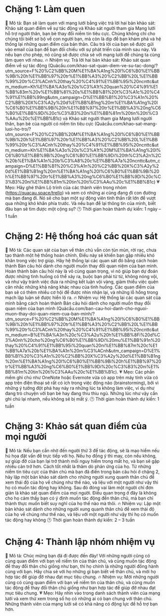 # Chặng 1: Làm quen
📜 Mô tả: Bạn sẽ làm quen với mạng lưới bằng việc trả lời hai bản khảo sát: Khảo sát quan điểm về sự tác động và Khảo sát người tham gia Mạng lưới hỗ trợ người thân, bạn bè thay đổi niềm tin tiêu cực. Chúng không chỉ cho chúng tôi biết sơ bộ về con người bạn, mà còn là dịp để bạn khám phá và hệ thống lại những quan điểm của bản thân. Câu trả lời của bạn sẽ được gửi vào email của bạn để bạn đối chiếu với sự phát triển của mình sau này. Và nếu bạn cho phép, nó cũng sẽ được chia sẻ với mạng lưới để chúng ta cùng làm quen với nhau.
🔥 Nhiệm vụ: Trả lời hai bản khảo sát: Khảo sát quan điểm về sự tác động (Quảcầu.com/khao-sat-quan-diem-ve-su-tac-dong/?utm_source=F%20%C2%BB%20M%E1%BA%A1ng%20l%C6%B0%E1%BB%9Bi%20h%E1%BB%97%20tr%E1%BB%A3%20%C2%BB%20L%E1%BB%99%20tr%C3%ACnh%20thay%20%C4%91%E1%BB%95i%20ncnttc&utm_medium=Kh%E1%BA%A3o%20s%C3%A1t%20quan%20%C4%91i%E1%BB%83m%20v%E1%BB%81%20s%E1%BB%B1%20t%C3%A1c%20%C4%91%E1%BB%99ng&utm_campaign=D%E1%BB%B1%20%C3%A1n%20%C2%BB%20X%C3%A2y%20d%E1%BB%B1ng%20m%E1%BA%A1ng%20l%C6%B0%E1%BB%9Bi%20h%E1%BB%97%20tr%E1%BB%A3%20ng%C6%B0%E1%BB%9Di%20c%C3%B3%20ni%E1%BB%81m%20tin%20ti%C3%AAu%20c%E1%BB%B1c) và Khảo sát người tham gia Mạng lưới người thân, bạn bè của người có niềm tin tiêu cực (Quảcầu.com/khao-sat-mang-luoi-ho-tro/?utm_source=F%20%C2%BB%20M%E1%BA%A1ng%20l%C6%B0%E1%BB%9Bi%20h%E1%BB%97%20tr%E1%BB%A3%20%C2%BB%20L%E1%BB%99%20tr%C3%ACnh%20thay%20%C4%91%E1%BB%95i%20ncnttc&utm_medium=Kh%E1%BA%A3o%20s%C3%A1t%20M%E1%BA%A1ng%20l%C6%B0%E1%BB%9Bi%20ng%C6%B0%E1%BB%9Di%20th%C3%A2n%2C%20b%E1%BA%A1n%20b%C3%A8%20c%E1%BB%A7a%20ncnttc&utm_campaign=D%E1%BB%B1%20%C3%A1n%20%C2%BB%20X%C3%A2y%20d%E1%BB%B1ng%20m%E1%BA%A1ng%20l%C6%B0%E1%BB%9Bi%20h%E1%BB%97%20tr%E1%BB%A3%20ng%C6%B0%E1%BB%9Di%20c%C3%B3%20ni%E1%BB%81m%20tin%20ti%C3%AAu%20c%E1%BB%B1c) 
💗 Mẹo: Hãy ghé thăm Lộ trình của các thành viên trong nhóm (https://quacau.space/trello) và xem có những ai cũng đang đi con đường mà bạn đang đi. Nó sẽ cho bạn một sự động viên tinh thần rất lớn để vượt qua những khó khăn phía trước. Và nếu bạn để lại thông tin của mình, biết đâu bạn sẽ tìm được một cộng sự?
🕑 Thời gian hoàn thành dự kiến: 1 ngày – 1 tuần

# Chặng 2: Hệ thống hoá các quan sát
📜 Mô tả: Các quan sát của bạn về thân chủ vẫn còn tủn mủn, rời rạc, chưa tạo thành một hệ thống hoàn chỉnh. Điều này sẽ khiến bạn gặp nhiều khó khăn trong việc trợ giúp. Hãy hệ thống lại các quan sát đó bằng cách hoàn thành Bản câu hỏi dành cho người muốn thay đổi quan niệm của bạn mình. Hoàn thành bản câu hỏi này là vô cùng quan trọng, vì nó giúp bạn dự đoán được những tình huống có thể xảy ra, buộc bạn phải từ từ, không nóng vội, và như vậy tránh việc đưa ra những kết luận vội vàng, giảm thiểu việc quên cân nhắc những khả năng khác nhau của tình huống. Các quan điểm của bạn sẽ có thêm nhiều cơ hội để được nhìn nhận lại, và những lỗ hổng trong mạch lập luận sẽ được hiển lộ ra.
🔥 Nhiệm vụ: Hệ thống lại các quan sát của mình bằng cách hoàn thành Bản câu hỏi dành cho người muốn thay đổi quan niệm của bạn mình (Quảcầu.com/ban-cau-hoi-danh-cho-nguoi-muon-thay-doi-quan-niem-cua-ban-minh/?utm_source=F%20%C2%BB%20M%E1%BA%A1ng%20l%C6%B0%E1%BB%9Bi%20h%E1%BB%97%20tr%E1%BB%A3%20%C2%BB%20L%E1%BB%99%20tr%C3%ACnh%20thay%20%C4%91%E1%BB%95i%20ncnttc&utm_medium=B%E1%BA%A3n%20c%C3%A2u%20h%E1%BB%8Fi%20d%C3%A0nh%20cho%20ng%C6%B0%E1%BB%9Di%20mu%E1%BB%91n%20thay%20%C4%91%E1%BB%95i%20quan%20ni%E1%BB%87m%20c%E1%BB%A7a%20b%E1%BA%A1n%20m%C3%ACnh&utm_campaign=D%E1%BB%B1%20%C3%A1n%20%C2%BB%20X%C3%A2y%20d%E1%BB%B1ng%20m%E1%BA%A1ng%20l%C6%B0%E1%BB%9Bi%20h%E1%BB%97%20tr%E1%BB%A3%20ng%C6%B0%E1%BB%9Di%20c%C3%B3%20ni%E1%BB%81m%20tin%20ti%C3%AAu%20c%E1%BB%B1c).
💗 Mẹo: Các phần mềm ghi chú như OneNote hoặc Evernote vừa có app trên máy tính vừa có app trên điện thoại sẽ rất có ích trong việc động não (brainstorming), bởi vì những ý tưởng đột phá hay nảy ra những lúc ta không làm việc, ví dụ như đang trò chuyện với bạn bè hay đang thiu thiu ngủ. Những lúc như vậy cần ghi chú lại nhanh, nếu không sẽ bị mất ý.
🕑 Thời gian hoàn thành dự kiến: 1 tuần

# Chặng 3: Khảo sát quan điểm của mọi người
📜 Mô tả: Nếu bạn cần nhờ đến người thứ 3 để tác động, sẽ là mạo hiểm nếu hú họa đặt vấn đề trực tiếp với họ. Nếu họ đồng ý thì may, còn nếu không, sự giúp đỡ của bạn lại trở thành mối nguy hiểm trong mắt họ, và bạn sẽ gặp nhiều cản trở hơn. Cách tốt nhất là thăm dò phản ứng của họ.
Từ những niềm tin tiêu cực của thân chủ mà bạn đã điền trong bản câu hỏi ở chặng 2, hãy lập một bản khảo sát dành cho những người xung quanh thân chủ để xem thái độ của họ về chúng như thế nào, và liệu với một người như vậy thì họ có muốn tác động hay không. Sau đó đóng vai làm một người chỉ đơn giản là khảo sát quan điểm của mọi người. Điều quan trọng ở đây là không cho họ cảm thấy bạn có ý định muốn tác động đến thân chủ, mà bạn chỉ thành thực muốn biết suy nghĩ của họ thế nào mà thôi.
🔥 Nhiệm vụ: Lập một bản khảo sát dành cho những người xung quanh thân chủ để xem thái độ của họ về chúng như thế nào, và liệu với một người như vậy thì họ có muốn tác động hay không
🕑 Thời gian hoàn thành dự kiến: 2 – 3 tuần

# Chặng 4: Thành lập nhóm nhiệm vụ
📜 Mô tả: Chúc mừng bạn đã đi được đến đây! Với những người cũng có cùng quan điểm với bạn về niềm tin của thân chủ, và cũng muốn tác động để thay đổi thân chủ giống như bạn, thì họ chính là những người đồng hành cùng với bạn. Hãy chia sẻ với họ những gì bạn biết về thân chủ, và mời họ hợp tác để giúp đỡ nhau đạt mục tiêu chung.
🔥 Nhiệm vụ: Mời những người cũng có cùng quan điểm với bạn về niềm tin của thân chủ, và cũng muốn tác động để thay đổi thân chủ giống như bạn hợp tác để giúp đỡ nhau đạt mục tiêu chung.
💗 Mẹo: Hãy nhìn vào trong danh sách thành viên của mạng lưới và xem thử xem trong số họ có những ai có bạn chung với thân chủ. Những thành viên của mạng lưới sẽ có khả năng có động lực để hỗ trợ bạn hơn.